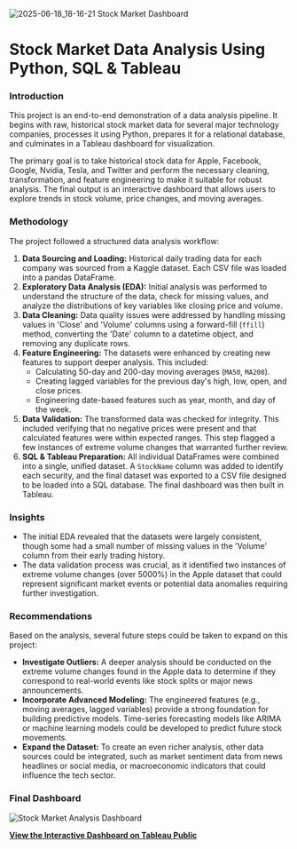 ![2025-06-18_18-16-21 Stock Market Dashboard](https://github.com/user-attachments/assets/6ccea18d-f5dd-4766-8c3a-fc598b5f167f)
# Stock Market Data Analysis Using Python, SQL & Tableau

### Introduction

This project is an end-to-end demonstration of a data analysis pipeline. It begins with raw, historical stock market data for several major technology companies, processes it using Python, prepares it for a relational database, and culminates in a Tableau dashboard for visualization.

The primary goal is to take historical stock data for Apple, Facebook, Google, Nvidia, Tesla, and Twitter and perform the necessary cleaning, transformation, and feature engineering to make it suitable for robust analysis. The final output is an interactive dashboard that allows users to explore trends in stock volume, price changes, and moving averages.

### Methodology

The project followed a structured data analysis workflow:

1.  **Data Sourcing and Loading:** Historical daily trading data for each company was sourced from a Kaggle dataset. Each CSV file was loaded into a pandas DataFrame.
2.  **Exploratory Data Analysis (EDA):** Initial analysis was performed to understand the structure of the data, check for missing values, and analyze the distributions of key variables like closing price and volume.
3.  **Data Cleaning:** Data quality issues were addressed by handling missing values in 'Close' and 'Volume' columns using a forward-fill (`ffill`) method, converting the 'Date' column to a datetime object, and removing any duplicate rows.
4.  **Feature Engineering:** The datasets were enhanced by creating new features to support deeper analysis. This included:
    * Calculating 50-day and 200-day moving averages (`MA50`, `MA200`).
    * Creating lagged variables for the previous day's high, low, open, and close prices.
    * Engineering date-based features such as year, month, and day of the week.
5.  **Data Validation:** The transformed data was checked for integrity. This included verifying that no negative prices were present and that calculated features were within expected ranges. This step flagged a few instances of extreme volume changes that warranted further review.
6.  **SQL & Tableau Preparation:** All individual DataFrames were combined into a single, unified dataset. A `StockName` column was added to identify each security, and the final dataset was exported to a CSV file designed to be loaded into a SQL database. The final dashboard was then built in Tableau.

### Insights

* The initial EDA revealed that the datasets were largely consistent, though some had a small number of missing values in the 'Volume' column from their early trading history.
* The data validation process was crucial, as it identified two instances of extreme volume changes (over 5000%) in the Apple dataset that could represent significant market events or potential data anomalies requiring further investigation.

### Recommendations

Based on the analysis, several future steps could be taken to expand on this project:

* **Investigate Outliers:** A deeper analysis should be conducted on the extreme volume changes found in the Apple data to determine if they correspond to real-world events like stock splits or major news announcements.
* **Incorporate Advanced Modeling:** The engineered features (e.g., moving averages, lagged variables) provide a strong foundation for building predictive models. Time-series forecasting models like ARIMA or machine learning models could be developed to predict future stock movements.
* **Expand the Dataset:** To create an even richer analysis, other data sources could be integrated, such as market sentiment data from news headlines or social media, or macroeconomic indicators that could influence the tech sector.

### Final Dashboard

![Stock Market Analysis Dashboard](https://drive.google.com/uc?export=view&id=1cFbZTTXYDA0i5zOnG3Iaf3JxEOiftYKJ)

**[View the Interactive Dashboard on Tableau Public](https://public.tableau.com/views/StockMarketDashboard_17502922842120/StockMarketDashboard?:language=en-US&:sid=&:redirect=auth&:display_count=n&:origin=viz_share_link)** 

